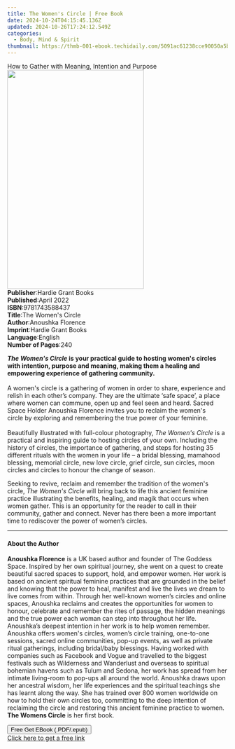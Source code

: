 ```yaml
---
title: The Women's Circle | Free Book
date: 2024-10-24T04:15:45.136Z
updated: 2024-10-26T17:24:12.549Z
categories:
  - Body, Mind & Spirit
thumbnail: https://thmb-001-ebook.techidaily.com/5091ac61238cce90050a5b02a3129313c71f9986de36427d704671450d798f35.jpg
---
```

<main id="book-container">
  <div class="flex flex-col">
    <div class="book-brief flex-1 py-6 px-4 sm:p-6 md:py-10 md:px-8">
      <!-- brief-->
      <div class="book-brief-main">
        How to Gather with Meaning, Intention and Purpose
      </div>
    </div>
    <div
      class="book-meta-info flex-1 grid gap-4 col-start-1 col-end-3 row-start-1 sm:mb-6 sm:grid-cols-4 lg:gap-6 lg:col-start-2 lg:row-end-6 lg:row-span-6 lg:mb-0"
    >
      <div
        class="book-meta-info-left place-content-center mt-4 p-4 text-sm leading-6 col-start-2 col-span-2 dark:text-slate-400"
      >
        <img
          class="w-full h-500 object-cover rounded-lg sm:h-255 sm:col-span-2 lg:col-span-full"
          src="https://img-001-ebook.techidaily.com/ac659293430a863fa470bd7062a054002c612cce8a6309ce9a0d34a0f440f033.jpg"
          alt=""
          width="312"
          height="500"
        />
      </div>
      <div
        class="book-meta-info-right mt-2 col-start-1 row-start-2 col-span-3 self-center"
      >
        <!-- meta data  -->
        <div class="flex flex-col px-4 md:px-8">
          <div class="flex-1">
            <strong>Publisher</strong>:<span class="px-2"
              >Hardie Grant Books</span
            >
          </div>
          <div class="flex-1">
            <strong>Published</strong>:<span class="px-2">April 2022</span>
          </div>
          <div class="flex-1">
            <strong>ISBN</strong>:<span class="px-2">9781743588437</span>
          </div>
          <div class="flex-1">
            <strong>Title</strong>:<span class="px-2"
              >The Women&#39;s Circle</span
            >
          </div>
          <div class="flex-1">
            <strong>Author</strong>:<span class="px-2">Anoushka Florence</span>
          </div>
          <div class="flex-1">
            <strong>Imprint</strong>:<span class="px-2"
              >Hardie Grant Books</span
            >
          </div>
          <div class="flex-1">
            <strong>Language</strong>:<span class="px-2">English</span>
          </div>
          <div class="flex-1">
            <strong>Number of Pages</strong>:<span class="px-2">240</span>
          </div>
        </div>
      </div>
    </div>
    <div class="book-description flex-1 py-6 px-4 sm:p-6 md:py-10 md:px-8">
      <div class="book-description-main">
        <div accordion-content="" id="description">
          <p>
            <b
              ><i>The Women's Circle</i>&nbsp;is your practical&nbsp;guide to
              hosting women's circles with intention, purpose and meaning,
              making them a healing and empowering experience of
              gathering&nbsp;community.&nbsp;</b
            ><br /><br />A women's circle is&nbsp;a gathering of women in order
            to share, experience and relish in each other’s company. They are
            the ultimate ‘safe space’, a place where women can
            commune,&nbsp;open up and feel seen and heard.&nbsp;Sacred Space
            Holder Anoushka&nbsp;Florence invites you to reclaim the women's
            circle&nbsp;by exploring and remembering the true power of your
            feminine.<br />&nbsp;<br />Beautifully illustrated with full-colour
            photography,&nbsp;<i>The Women's Circle</i>&nbsp;is a practical and
            inspiring guide to hosting&nbsp;circles of your own.&nbsp;Including
            the history of circles, the importance of gathering, and steps
            for&nbsp;hosting 35 different rituals&nbsp;with the women in your
            life –&nbsp;a bridal blessing, mamahood blessing, memorial circle,
            new love circle, grief circle, sun circles, moon circles and circles
            to honour the change of season.
          </p>
          <p>
            Seeking to revive, reclaim and remember the tradition of the women's
            circle,&nbsp;<i>The Women's Circle&nbsp;</i>will bring back to life
            this ancient feminine practice illustrating the benefits, healing,
            and magik that occurs when women gather.&nbsp;This is an opportunity
            for the reader to call in their community, gather and connect. Never
            has there been a more important time to rediscover the power of
            women’s circles.
          </p>
        </div>
        <div class="accordion-fader"></div>
      </div>
    </div>
    <div class="book-excerpts flex-1 py-6 px-4 sm:p-6 md:py-10 md:px-8">
      <!-- excerpts-->
      <div class="book-excerpts-main">
        <hr />
        <h4 class="placeholder placeholder-heading">
          <span>About the Author</span>
        </h4>
        <p></p>
        <p>
          <b>Anoushka Florence</b> is a UK based author and founder of The
          Goddess Space. Inspired by her own spiritual journey, she went on a
          quest to create beautiful sacred spaces to support, hold, and empower
          women. Her work is based on ancient spiritual feminine practices that
          are grounded in the belief and knowing that the power to heal,
          manifest and live the lives we dream to live comes from within.
          Through her well-known women’s circles and online spaces, Anoushka
          reclaims and creates the opportunities for women to honour,
          celebrate&nbsp;and remember the rites of passage, the hidden meanings
          and the true power each woman can step into throughout her life.
          Anoushka’s deepest intention in her work is to help women remember.
          Anoushka offers women's circles, women’s circle training, one-to-one
          sessions, sacred online communities, pop-up events, as well as private
          ritual gatherings, including bridal/baby blessings. Having worked with
          companies such as Facebook and Vogue&nbsp;and travelled to the biggest
          festivals such as Wilderness and Wanderlust and overseas to spiritual
          bohemian havens such as Tulum and Sedona, her work has spread from her
          intimate living-room to pop-ups all around the world. Anoushka draws
          upon her ancestral wisdom, her life experiences and the spiritual
          teachings she has learnt along the way. She has trained over 800 women
          worldwide on how to hold their own circles too, committing to the deep
          intention of reclaiming the circle and restoring this ancient feminine
          practice to women. <b>The Womens Circle</b> is her first book.&nbsp;
        </p>
        <p></p>
      </div>
    </div>
    <div
      class="book-about-author flex-1 py-6 px-4 sm:p-6 md:py-10 md:px-8"
    ></div>
    <div class="book-free-get flex-1 py-6 px-4 sm:p-6 md:py-10 md:px-8">
      <button
        id="btn-free-get"
        class="bg-blue-500 hover:bg-blue-700 text-white font-bold py-2 px-4 rounded"
      >
        Free Get EBook (.PDF/.epub)
      </button>
      <div id="countdown-display" class="px-2 text-lg mt-2"></div>
      <a
        id="free-link"
        class="hidden bg-blue-500 hover:bg-blue-700 text-white font-bold py-2 px-4 rounded"
        href="https://www.ebooks.com/en-us/book/210533227/the-women-s-circle/anoushka-florence/"
        target="_blank"
        >Click here to get a free link</a
      >
    </div>
    <script>
      let countdownTime = 0;
      let countdownInterval = null;
      document
        .getElementById('btn-free-get')
        .addEventListener('click', startCountdown);
      function startCountdown() {
        countdownTime = new Date().getTime() + 60000 * 3;
        countdownInterval = setInterval(updateCountdown, 1000);
        document.getElementById('btn-free-get').disabled = true;
        document
          .getElementById('btn-free-get')
          .classList.add('bg-gray-500', 'cursor-not-allowed');
      }
      function updateCountdown() {
        let currentTime = new Date().getTime();
        let timeLeft = countdownTime - currentTime;
        let secondsLeft = Math.floor(timeLeft / 1000);
        document.getElementById('countdown-display').innerHTML =
          `Remaining time: ${secondsLeft} seconds.`;
        if (secondsLeft <= 0) {
          clearInterval(countdownInterval);
          document.getElementById('btn-free-get').classList.add('hidden');
          document.getElementById('free-link').classList.remove('hidden');
          document.getElementById('countdown-display').innerHTML = '';
        }
      }
    </script>
  </div>
</main>

<ins class="adsbygoogle"
      style="display:block"
      data-ad-client="ca-pub-7571918770474297"
      data-ad-slot="8358498916"
      data-ad-format="auto"
      data-full-width-responsive="true"></ins>
    
